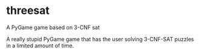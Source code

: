threesat
========

A PyGame game based on 3-CNF sat

A really stupid PyGame game that has the user solving 3-CNF-SAT puzzles in a limited amount of time.
